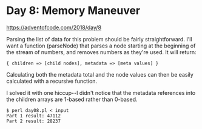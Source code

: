 # Day 8: Memory Maneuver

<https://adventofcode.com/2018/day/8>

Parsing the list of data for this problem should be fairly straightforward.
I'll want a function (parseNode) that parses a node starting at the
beginning of the stream of numbers, and removes numbers as they're used.
It will return:

```
{ children => [child nodes], metadata => [meta values] }
```

Calculating both the metadata total and the node values can then be easily
calculated with a recursive function.

I solved it with one hiccup--I didn't notice that the metadata references
into the children arrays are 1-based rather than 0-based.

```
$ perl day08.pl < input
Part 1 result: 47112
Part 2 result: 28237
```
